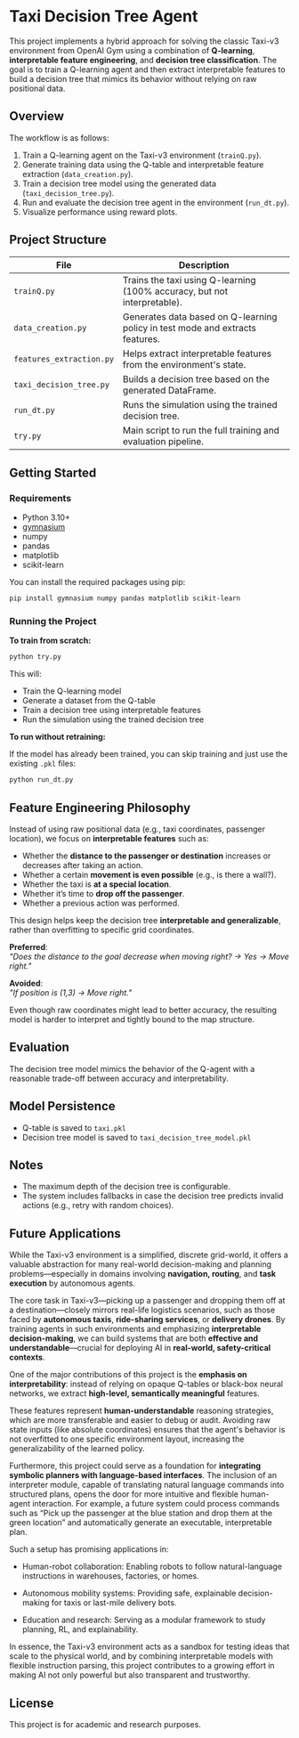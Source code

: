 # Taxi Decision Tree Agent

This project implements a hybrid approach for solving the classic Taxi-v3 environment from OpenAI Gym using a combination of **Q-learning**, **interpretable feature engineering**, and **decision tree classification**. The goal is to train a Q-learning agent and then extract interpretable features to build a decision tree that mimics its behavior without relying on raw positional data.

## Overview

The workflow is as follows:

1. Train a Q-learning agent on the Taxi-v3 environment (`trainQ.py`).
2. Generate training data using the Q-table and interpretable feature extraction (`data_creation.py`).
3. Train a decision tree model using the generated data (`taxi_decision_tree.py`).
4. Run and evaluate the decision tree agent in the environment (`run_dt.py`).
5. Visualize performance using reward plots.

## Project Structure

| File | Description |
|------|-------------|
| `trainQ.py` | Trains the taxi using Q-learning (100% accuracy, but not interpretable). |
| `data_creation.py` | Generates data based on Q-learning policy in test mode and extracts features. |
| `features_extraction.py` | Helps extract interpretable features from the environment's state. |
| `taxi_decision_tree.py` | Builds a decision tree based on the generated DataFrame. |
| `run_dt.py` | Runs the simulation using the trained decision tree. |
| `try.py` | Main script to run the full training and evaluation pipeline. |

## Getting Started

### Requirements

- Python 3.10+
- [gymnasium](https://github.com/Farama-Foundation/Gymnasium)
- numpy
- pandas
- matplotlib
- scikit-learn

You can install the required packages using pip:

```bash
pip install gymnasium numpy pandas matplotlib scikit-learn
```

### Running the Project

**To train from scratch:**

```bash
python try.py
```

This will:
- Train the Q-learning model
- Generate a dataset from the Q-table
- Train a decision tree using interpretable features
- Run the simulation using the trained decision tree

**To run without retraining:**

If the model has already been trained, you can skip training and just use the existing `.pkl` files:

```bash
python run_dt.py
```

## Feature Engineering Philosophy

Instead of using raw positional data (e.g., taxi coordinates, passenger location), we focus on **interpretable features** such as:

- Whether the **distance to the passenger or destination** increases or decreases after taking an action.
- Whether a certain **movement is even possible** (e.g., is there a wall?).
- Whether the taxi is **at a special location**.
- Whether it’s time to **drop off the passenger**.
- Whether a previous action was performed.

This design helps keep the decision tree **interpretable and generalizable**, rather than overfitting to specific grid coordinates.

**Preferred**:  
_"Does the distance to the goal decrease when moving right? → Yes → Move right."_

**Avoided**:  
_"If position is (1,3) → Move right."_

Even though raw coordinates might lead to better accuracy, the resulting model is harder to interpret and tightly bound to the map structure.

## Evaluation

The decision tree model mimics the behavior of the Q-agent with a reasonable trade-off between accuracy and interpretability. 

## Model Persistence

- Q-table is saved to `taxi.pkl`
- Decision tree model is saved to `taxi_decision_tree_model.pkl`

## Notes

- The maximum depth of the decision tree is configurable.
- The system includes fallbacks in case the decision tree predicts invalid actions (e.g., retry with random choices).

## Future Applications

While the Taxi-v3 environment is a simplified, discrete grid-world, it offers a valuable abstraction for many real-world decision-making and planning problems—especially in domains involving **navigation, routing**, and **task execution** by autonomous agents.

The core task in Taxi-v3—picking up a passenger and dropping them off at a destination—closely mirrors real-life logistics scenarios, such as those faced by **autonomous taxis**, **ride-sharing services**, or **delivery drones**. By training agents in such environments and emphasizing **interpretable decision-making**, we can build systems that are both **effective and understandable**—crucial for deploying AI in **real-world, safety-critical contexts**.

One of the major contributions of this project is the **emphasis on interpretability**: instead of relying on opaque Q-tables or black-box neural networks, we extract **high-level, semantically meaningful** features.

These features represent **human-understandable** reasoning strategies, which are more transferable and easier to debug or audit. Avoiding raw state inputs (like absolute coordinates) ensures that the agent's behavior is not overfitted to one specific environment layout, increasing the generalizability of the learned policy.

Furthermore, this project could serve as a foundation for **integrating symbolic planners with language-based interfaces**. The inclusion of an interpreter module, capable of translating natural language commands into structured plans, opens the door for more intuitive and flexible human-agent interaction. For example, a future system could process commands such as “Pick up the passenger at the blue station and drop them at the green location” and automatically generate an executable, interpretable plan.

Such a setup has promising applications in:

- Human-robot collaboration: Enabling robots to follow natural-language instructions in warehouses, factories, or homes.

- Autonomous mobility systems: Providing safe, explainable decision-making for taxis or last-mile delivery bots.

- Education and research: Serving as a modular framework to study planning, RL, and explainability.

In essence, the Taxi-v3 environment acts as a sandbox for testing ideas that scale to the physical world, and by combining interpretable models with flexible instruction parsing, this project contributes to a growing effort in making AI not only powerful but also transparent and trustworthy.

## License

This project is for academic and research purposes.
